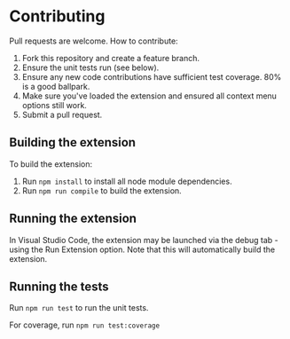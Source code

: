 # Contributing

Pull requests are welcome. How to contribute:

1. Fork this repository and create a feature branch.
1. Ensure the unit tests run (see below).
1. Ensure any new code contributions have sufficient test coverage. 80% is a good ballpark.
1. Make sure you've loaded the extension and ensured all context menu options still work.
1. Submit a pull request.

## Building the extension

To build the extension:

1. Run `npm install` to install all node module dependencies.
1. Run `npm run compile` to build the extension.

## Running the extension

In Visual Studio Code, the extension may be launched via the debug tab - using the Run Extension option. Note that this will automatically build the extension.

## Running the tests

Run `npm run test` to run the unit tests.

For coverage, run `npm run test:coverage`